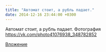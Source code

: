 ```yaml
---
title: "Автомат стоит, а рубль падает."
date: 2014-12-16 23:44:00 +0300
---
```


Автомат стоит, а рубль падает.
Фотография
https://vk.com/photo41076938_348782852

[Вложение](https://vk.com/photo41076938_348782852)
